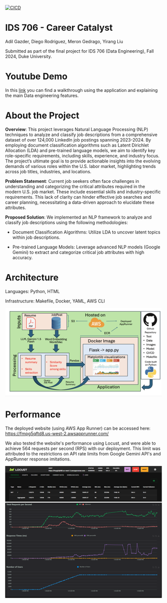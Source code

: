 [![CICD](https://github.com/nogibjj/IDS706_final_project_mady/actions/workflows/CICD.yml/badge.svg)](https://github.com/nogibjj/IDS706_final_project_mady/actions/workflows/CICD.yml)

# IDS 706 - Career Catalyst

Adil Gazder, Diego Rodriguez, Meron Gedrago, Yirang Liu

Submitted as part of the final project for IDS 706 (Data Engineering), Fall 2024, Duke University.

# Youtube Demo

In this [link](https://youtu.be/ZnqeUP-ynbo) you can find a walkthrough using the application and explaining the main Data engineering features. 


# About the Project

**Overview**: This project leverages Natural Language Processing (NLP) techniques to analyze and classify job descriptions from a comprehensive dataset of over 124,000 LinkedIn job postings spanning 2023-2024. By employing document classification algorithms such as Latent Dirichlet Allocation (LDA) and pre-trained language models, we aim to identify key role-specific requirements, including skills, experience, and industry focus. The project’s ultimate goal is to provide actionable insights into the evolving demands of various roles within the U.S. labor market, highlighting trends across job titles, industries, and locations.

**Problem Statement**: Current job seekers often face challenges in understanding and categorizing the critical attributes required in the modern U.S. job market. These include essential skills and industry-specific requirements. This lack of clarity can hinder effective job searches and career planning, necessitating a data-driven approach to elucidate these attributes.

**Proposed Solution**: We implemented an NLP framework to analyze and classify job descriptions using the following methodologies:

- Document Classification Algorithms: Utilize LDA to uncover latent topics within job descriptions.

- Pre-trained Language Models: Leverage advanced NLP models (Google Gemini) to extract and categorize critical job attributes with high accuracy.

# Architecture

Languages: Python, HTML

Infrastructure: Makefile, Docker, YAML, AWS CLI

![](Diagram.png)

# Performance

The deployed website (using AWS App Runner) can be accessed here: https://fmpg5qftd8.us-west-2.awsapprunner.com/

We also tested the website's performance using Locust, and were able to achieve 564 requests per second (RPS) with our deployment. This limit was attributed to the restrictions on API rate limits from Google Gemini API's and AppRunner response imitations.

![](LocustPerformance.png)
![](Locustoutput.png)
